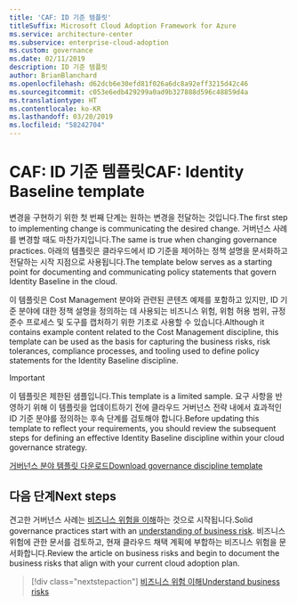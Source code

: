 ```yaml
---
title: 'CAF: ID 기준 템플릿'
titleSuffix: Microsoft Cloud Adoption Framework for Azure
ms.service: architecture-center
ms.subservice: enterprise-cloud-adoption
ms.custom: governance
ms.date: 02/11/2019
description: ID 기준 템플릿
author: BrianBlanchard
ms.openlocfilehash: d62dcb6e30efd81f026a6dc8a92eff3215d42c46
ms.sourcegitcommit: c053e6edb429299a0ad9b327888d596c48859d4a
ms.translationtype: HT
ms.contentlocale: ko-KR
ms.lasthandoff: 03/20/2019
ms.locfileid: "58242704"
---
```

# <a name="caf-identity-baseline-template"></a><span data-ttu-id="47184-103">CAF: ID 기준 템플릿</span><span class="sxs-lookup"><span data-stu-id="47184-103">CAF: Identity Baseline template</span></span>

<span data-ttu-id="47184-104">변경을 구현하기 위한 첫 번째 단계는 원하는 변경을 전달하는 것입니다.</span><span class="sxs-lookup"><span data-stu-id="47184-104">The first step to implementing change is communicating the desired change.</span></span> <span data-ttu-id="47184-105">거버넌스 사례를 변경할 때도 마찬가지입니다.</span><span class="sxs-lookup"><span data-stu-id="47184-105">The same is true when changing governance practices.</span></span> <span data-ttu-id="47184-106">아래의 템플릿은 클라우드에서 ID 기준을 제어하는 정책 설명을 문서화하고 전달하는 시작 지점으로 사용됩니다.</span><span class="sxs-lookup"><span data-stu-id="47184-106">The template below serves as a starting point for documenting and communicating policy statements that govern Identity Baseline in the cloud.</span></span>  

<span data-ttu-id="47184-107">이 템플릿은 Cost Management 분야와 관련된 콘텐츠 예제를 포함하고 있지만, ID 기준 분야에 대한 정책 설명을 정의하는 데 사용되는 비즈니스 위험, 위험 허용 범위, 규정 준수 프로세스 및 도구를 캡처하기 위한 기초로 사용할 수 있습니다.</span><span class="sxs-lookup"><span data-stu-id="47184-107">Although it contains example content related to the Cost Management discipline, this template can be used as the basis for capturing the business risks, risk tolerances, compliance processes, and tooling used to define policy statements for the Identity Baseline discipline.</span></span>

> [!IMPORTANT]
> <span data-ttu-id="47184-108">이 템플릿은 제한된 샘플입니다.</span><span class="sxs-lookup"><span data-stu-id="47184-108">This template is a limited sample.</span></span> <span data-ttu-id="47184-109">요구 사항을 반영하기 위해 이 템플릿을 업데이트하기 전에 클라우드 거버넌스 전략 내에서 효과적인 ID 기준 분야를 정의하는 후속 단계를 검토해야 합니다.</span><span class="sxs-lookup"><span data-stu-id="47184-109">Before updating this template to reflect your requirements, you should review the subsequent steps for defining an effective Identity Baseline discipline within your cloud governance strategy.</span></span>

<!-- markdownlint-disable MD033 -->

 <span data-ttu-id="47184-110"><a href="https://archcenter.blob.core.windows.net/cdn/fusion/governance/Governance Discipline Template.docx">거버넌스 분야 템플릿 다운로드</a></span><span class="sxs-lookup"><span data-stu-id="47184-110"><a href="https://archcenter.blob.core.windows.net/cdn/fusion/governance/Governance Discipline Template.docx">Download governance discipline template</a></span></span>

<!-- markdownlint-enable MD033 -->

## <a name="next-steps"></a><span data-ttu-id="47184-111">다음 단계</span><span class="sxs-lookup"><span data-stu-id="47184-111">Next steps</span></span>

<span data-ttu-id="47184-112">견고한 거버넌스 사례는 [비즈니스 위험을 이해](./business-risks.md)하는 것으로 시작됩니다.</span><span class="sxs-lookup"><span data-stu-id="47184-112">Solid governance practices start with an [understanding of business risk](./business-risks.md).</span></span> <span data-ttu-id="47184-113">비즈니스 위험에 관한 문서를 검토하고, 현재 클라우드 채택 계획에 부합하는 비즈니스 위험을 문서화합니다.</span><span class="sxs-lookup"><span data-stu-id="47184-113">Review the article on business risks and begin to document the business risks that align with your current cloud adoption plan.</span></span>

> [!div class="nextstepaction"]
> [<span data-ttu-id="47184-114">비즈니스 위험 이해</span><span class="sxs-lookup"><span data-stu-id="47184-114">Understand business risks</span></span>](./business-risks.md)
